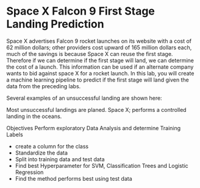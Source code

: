 # Space X Falcon 9 First Stage Landing Prediction
Space X advertises Falcon 9 rocket launches on its website with a cost of 62 million dollars; other providers cost upward of 165 million dollars each, much of the savings is because Space X can reuse the first stage. Therefore if we can determine if the first stage will land, we can determine the cost of a launch. This information can be used if an alternate company wants to bid against space X for a rocket launch. In this lab, you will create a machine learning pipeline to predict if the first stage will land given the data from the preceding labs.



Several examples of an unsuccessful landing are shown here:



Most unsuccessful landings are planed. Space X; performs a controlled landing in the oceans.

Objectives
Perform exploratory Data Analysis and determine Training Labels

- create a column for the class
- Standardize the data
- Split into training data and test data
- Find best Hyperparameter for SVM, Classification Trees and Logistic Regression
- Find the method performs best using test data
